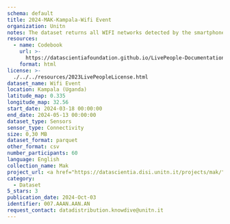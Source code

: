 ```yaml
---
schema: default
title: 2024-MAK-Kampala-Wifi Event
organization: Unitn
notes: The dataset returns all WIFI networks detected by the smartphone.  It is part of the Makerere data collection, which contains data about the everyday life activities of students coming from Makerere University located in Uganda. The data were collected via questionnaires, data coming from 30 smartphone sensors associated to thousand self-reported annotations over a period of 8 weeks.
resources:
  - name: Codebook
    url: >-
      https://datascientiafoundation.github.io/LivePeople-Documentation/codebooks/2024-MAK-Kampala-wifi.html
    format: html
license: >-
  ./../../resources/2023LivePeopleLicense.html
dataset_name: Wifi Event
location: Kampala (Uganda)
latitude_map: 0.335
longitude_map: 32.56
start_date: 2024-03-18 00:00:00
end_date: 2024-05-13 00:00:00
dataset_type: Sensors
sensor_type: Connectivity
size: 0,30 MB
dataset_format: parquet
other_format: csv
number_participants: 60
language: English
collection_name: Mak
project_url: <a href="https://datascientia.disi.unitn.it/projects/mak/">https://datascientia.disi.unitn.it/projects/mak/</a>
category:
  - Dataset
5_stars: 3
publication_date: 2024-Oct-03
identifier: 007.AAAN.AAN.AN
request_contact: datadistribution.knowdive@unitn.it
---
```


